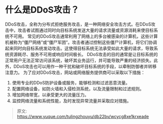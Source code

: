 # 什么是DDoS攻击？

DDoS攻击，全称为分布式拒绝服务攻击，是一种网络安全攻击方式。在DDoS攻击中，攻击者试图通过同时向目标系统发送大量的请求流量或资源消耗来使目标系统不可用。
常见的DDoS攻击通常利用了网络上的多台被感染的计算机，这些计算机被称为“僵尸网络”或“僵尸军团”。攻击者通过控制这些僵尸计算机，将它们协调起来同时向目标系统发动攻击。这使得目标系统无法承受如此大量的请求，导致系统资源耗尽、服务不可用或响应时间极长。
DDoS攻击的目的通常是让目标系统的正常用户无法正常访问该系统，破坏其业务运行，并可能导致严重的经济损失。此外，DDoS攻击也可以用作一种干扰和破坏目标系统的手段，以牵制防御者并转移注意力。
为了应对DDoS攻击，网站或网络服务提供商可以采取以下措施：

1. 使用专业的DDoS防护设备或服务，能够检测和过滤恶意流量。
2. 配置网络设备，如防火墙和入侵检测系统，以及流量限制和过滤规则。
3. 增加网络带宽，以承受更大的流量压力。
4. 监控网络流量和系统性能，及时发现异常流量并采取应对措施。


> 原文: <https://www.yuque.com/tulingzhouyu/db22bv/wcycg8xe1krxeade>